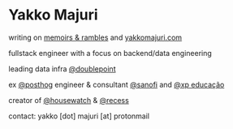 # Yakko Majuri

writing on [memoirs & rambles](https://memoirsandrambles.substack.com/) and [yakkomajuri.com](https://yakkomajuri.com/)

fullstack engineer with a focus on backend/data engineering

leading data infra [@doublepoint](https://www.doublepoint.com/)

ex [@posthog](https://posthog.com) engineer & consultant [@sanofi](https://www.sanofi.com/en) and [@xp educação](https://www.xpeducacao.com.br/)

creator of [@housewatch](https://github.com/PostHog/HouseWatch) & [@recess](https://github.com/yakkomajuri/recess)

contact: yakko [dot] majuri [at] protonmail
